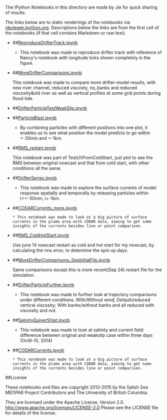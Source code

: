 The IPython Notebooks in this directory are made by Jie for
quick sharing of results.

The links below are to static renderings of the notebooks via
[nbviewer.ipython.org](http://nbviewer.ipython.org/).
Descriptions below the links are from the first cell of the notebooks
(if that cell contains Markdown or raw text).

* ##[ReproduceDrifterTrack.ipynb](http://nbviewer.ipython.org/urls/bitbucket.org/salishsea/analysis/raw/tip/jie/drifter/ReproduceDrifterTrack.ipynb)  
    
    * This notebook was made to reproduce drifter track with reference of Nancy's notebook with longitude ticks shown completely in the figure.  

* ##[MoreDrifterComparisons.ipynb](http://nbviewer.ipython.org/urls/bitbucket.org/salishsea/analysis/raw/tip/jie/drifter/MoreDrifterComparisons.ipynb)  
    
    This notebook was made to compare more drifter-model results, with new river channel, reduced viscosty, no_banks and reduced viscosity&old river as well as vertical profiles at some grid points during flood tide.  

* ##[DrifterParticleTestWeakSlip.ipynb](http://nbviewer.ipython.org/urls/bitbucket.org/salishsea/analysis/raw/tip/jie/drifter/DrifterParticleTestWeakSlip.ipynb)  
    
* ##[ParticleBlast.ipynb](http://nbviewer.ipython.org/urls/bitbucket.org/salishsea/analysis/raw/tip/jie/drifter/ParticleBlast.ipynb)  
    
    * By combining particles with different positions into one plot, it enables us to see what position the model predicts to go within +-30min and +-1km.  

* ##[RMS_restart.ipynb](http://nbviewer.ipython.org/urls/bitbucket.org/salishsea/analysis/raw/tip/jie/drifter/RMS_restart.ipynb)  
    
     This notebook was part of TestUVfromColdStart, just plot to see the RMS between original nowcast and that from cold start, with other conditions all the same.   

* ##[DrifterSeries.ipynb](http://nbviewer.ipython.org/urls/bitbucket.org/salishsea/analysis/raw/tip/jie/drifter/DrifterSeries.ipynb)  
    
    * This notebook was made to explore the surface currents of model response spatially and temporally by releasing particles within t=+-30min, l+-1km.  

* ##[CODARCurrents_more.ipynb](http://nbviewer.ipython.org/urls/bitbucket.org/salishsea/analysis/raw/tip/jie/drifter/CODARCurrents_more.ipynb)  
    
      * This notebook was made to look at a big picture of surface currents in the plume area with CODAR data, aiming to get some insights of the currents besides line or point comparison.  

* ##[RMS_ColdHotStart.ipynb](http://nbviewer.ipython.org/urls/bitbucket.org/salishsea/analysis/raw/tip/jie/drifter/RMS_ColdHotStart.ipynb)  
    
    Use june 14 nowcast restart as cold and hot start for my nowcast, by calculating the rms error, to determine the spin up days.  

* ##[MoreDrifterComparisons_SepInitialFile.ipynb](http://nbviewer.ipython.org/urls/bitbucket.org/salishsea/analysis/raw/tip/jie/drifter/MoreDrifterComparisons_SepInitialFile.ipynb)  
    
    Same comparisons except this is more recent(Sep 24) restart file for the simulation.  

* ##[DrifterParticleFurther.ipynb](http://nbviewer.ipython.org/urls/bitbucket.org/salishsea/analysis/raw/tip/jie/drifter/DrifterParticleFurther.ipynb)  
    
    * This notebook was made to further look at trajectory comparisons under different conditions. With/Without wind; Default/reduced vertical viscosity; With banks/without banks and all reduced with viscosity and not.  

* ##[SalinityQuiverShlat.ipynb](http://nbviewer.ipython.org/urls/bitbucket.org/salishsea/analysis/raw/tip/jie/drifter/SalinityQuiverShlat.ipynb)  
    
    * This notebook was made to look at salinity and current field difference between original and weakslip case within three days (Oct8-10, 2014)  

* ##[CODARCurrents.ipynb](http://nbviewer.ipython.org/urls/bitbucket.org/salishsea/analysis/raw/tip/jie/drifter/CODARCurrents.ipynb)  
    
      * This notebook was made to look at a big picture of surface currents in the plume area with CODAR data, aiming to get some insights of the currents besides line or point comparison.  


##License

These notebooks and files are copyright 2013-2015
by the Salish Sea MEOPAR Project Contributors
and The University of British Columbia.

They are licensed under the Apache License, Version 2.0.
http://www.apache.org/licenses/LICENSE-2.0
Please see the LICENSE file for details of the license.
